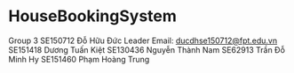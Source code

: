 # HouseBookingSystem
Group 3
SE150712	Đỗ Hữu Đức Leader Email: ducdhse150712@fpt.edu.vn
SE151418	Dương Tuấn Kiệt
SE130436	Nguyễn Thành Nam
SE62913	Trần Đỗ Minh Hy
SE151460	Phạm Hoàng Trung
